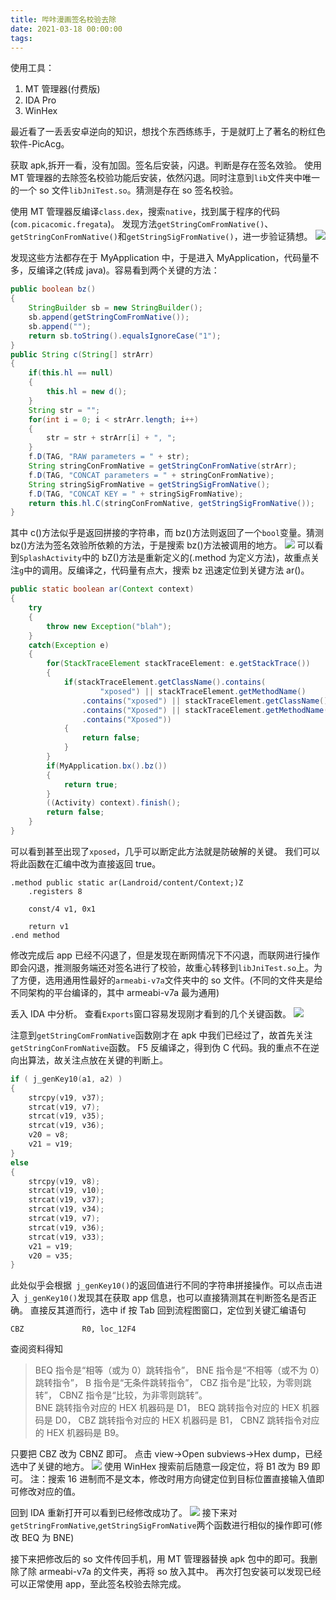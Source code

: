 ```yaml
---
title: 哔咔漫画签名校验去除
date: 2021-03-18 00:00:00
tags:
---
```

使用工具：

1. MT 管理器(付费版)
2. IDA Pro
3. WinHex

最近看了一丢丢安卓逆向的知识，想找个东西练练手，于是就盯上了著名的粉红色软件-PicAcg。

获取 apk,拆开一看，没有加固。签名后安装，闪退。判断是存在签名效验。
使用 MT 管理器的去除签名校验功能后安装，依然闪退。同时注意到`lib`文件夹中唯一的一个 so 文件`libJniTest.so`。猜测是存在 so 签名校验。

使用 MT 管理器反编译`class.dex`，搜索`native`，找到属于程序的代码(`com.picacomic.fregata`)。
发现方法`getStringComFromNative()`、`getStringConFromNative()`和`getStringSigFromNative()`，进一步验证猜想。
![](1615993394415.jpg)

发现这些方法都存在于 MyApplication 中，于是进入 MyApplication，代码量不多，反编译之(转成 java)。容易看到两个关键的方法：

```java
public boolean bz()
{
    StringBuilder sb = new StringBuilder();
    sb.append(getStringComFromNative());
    sb.append("");
    return sb.toString().equalsIgnoreCase("1");
}
public String c(String[] strArr)
{
    if(this.hl == null)
    {
        this.hl = new d();
    }
    String str = "";
    for(int i = 0; i < strArr.length; i++)
    {
        str = str + strArr[i] + ", ";
    }
    f.D(TAG, "RAW parameters = " + str);
    String stringConFromNative = getStringConFromNative(strArr);
    f.D(TAG, "CONCAT parameters = " + stringConFromNative);
    String stringSigFromNative = getStringSigFromNative();
    f.D(TAG, "CONCAT KEY = " + stringSigFromNative);
    return this.hl.C(stringConFromNative, getStringSigFromNative());
}
```

其中 c()方法似乎是返回拼接的字符串，而 bz()方法则返回了一个`bool`变量。猜测 bz()方法为签名效验所依赖的方法，于是搜索 bz()方法被调用的地方。
![](1615993412806.jpg)
可以看到`SplashActivity`中的 bZ()方法是重新定义的(.method 为定义方法)，故重点关注`g`中的调用。反编译之，代码量有点大，搜索 bz 迅速定位到关键方法 ar()。

```java
public static boolean ar(Context context)
{
    try
    {
        throw new Exception("blah");
    }
    catch(Exception e)
    {
        for(StackTraceElement stackTraceElement: e.getStackTrace())
        {
            if(stackTraceElement.getClassName().contains(
                    "xposed") || stackTraceElement.getMethodName()
                .contains("xposed") || stackTraceElement.getClassName()
                .contains("Xposed") || stackTraceElement.getMethodName()
                .contains("Xposed"))
            {
                return false;
            }
        }
        if(MyApplication.bx().bz())
        {
            return true;
        }
        ((Activity) context).finish();
        return false;
    }
}
```

可以看到甚至出现了`xposed`，几乎可以断定此方法就是防破解的关键。
我们可以将此函数在汇编中改为直接返回 true。

```ARM Assembly
.method public static ar(Landroid/content/Context;)Z
    .registers 8

    const/4 v1, 0x1

    return v1
.end method
```

修改完成后 app 已经不闪退了，但是发现在断网情况下不闪退，而联网进行操作即会闪退，推测服务端还对签名进行了校验，故重心转移到`libJniTest.so`上。为了方便，选用通用性最好的`armeabi-v7a`文件夹中的 so 文件。(不同的文件夹是给不同架构的平台编译的，其中 armeabi-v7a 最为通用)

丢入 IDA 中分析。
查看`Exports`窗口容易发现刚才看到的几个关键函数。
![](1615993429755.jpg)

注意到`getStringComFromNative`函数刚才在 apk 中我们已经过了，故首先关注`getStringConFromNative`函数。
F5 反编译之，得到伪 C 代码。我的重点不在逆向出算法，故关注点放在关键的判断上。

```c
if ( j_genKey10(a1, a2) )
{
    strcpy(v19, v37);
    strcat(v19, v7);
    strcat(v19, v35);
    strcat(v19, v36);
    v20 = v8;
    v21 = v19;
}
else
{
    strcpy(v19, v8);
    strcat(v19, v10);
    strcat(v19, v37);
    strcat(v19, v34);
    strcat(v19, v7);
    strcat(v19, v36);
    strcat(v19, v33);
    v21 = v19;
    v20 = v35;
}
```

此处似乎会根据` j_genKey10()`的返回值进行不同的字符串拼接操作。可以点击进入` j_genKey10()`发现其在获取 app 信息，也可以直接猜测其在判断签名是否正确。
直接反其道而行，选中 if 按 Tab 回到流程图窗口，定位到关键汇编语句

```ARM Assembly
CBZ             R0, loc_12F4
```

查阅资料得知

> BEQ 指令是“相等（或为 0）跳转指令”，
> BNE 指令是“不相等（或不为 0）跳转指令”，
> B 指令是“无条件跳转指令”，
> CBZ 指令是“比较，为零则跳转”，
> CBNZ 指令是“比较，为非零则跳转”。<br>
> BNE 跳转指令对应的 HEX 机器码是 D1，
> BEQ 跳转指令对应的 HEX 机器码是 D0，
> CBZ 跳转指令对应的 HEX 机器码是 B1，
> CBNZ 跳转指令对应的 HEX 机器码是 B9。

只要把 CBZ 改为 CBNZ 即可。
点击 view->Open subviews->Hex dump，已经选中了关键的地方。
![](1615993441157.jpg)
使用 WinHex 搜索前后随意一段定位，将 B1 改为 B9 即可。
注：搜索 16 进制而不是文本，修改时用方向键定位到目标位置直接输入值即可修改对应的值。

回到 IDA 重新打开可以看到已经修改成功了。
![](1615993447117.jpg)
接下来对`getStringFromNative`,`getStringSigFromNative`两个函数进行相似的操作即可(修改 BEQ 为 BNE)

接下来把修改后的 so 文件传回手机，用 MT 管理器替换 apk 包中的即可。我删除了除 armeabi-v7a 的文件夹，再将 so 放入其中。
再次打包安装可以发现已经可以正常使用 app，至此签名校验去除完成。
